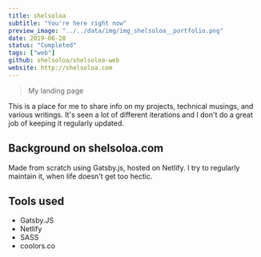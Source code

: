 ```yaml
---
title: shelsoloa
subtitle: "You're here right now"
preview_image: "../../data/img/img_shelsoloa__portfolio.png"
date: 2019-06-28
status: "Completed"
tags: ["web"]
github: shelsoloa/shelsoloa-web
website: http://shelsoloa.com
---
```


> My landing page

This is a place for me to share info on my projects, technical musings, and various writings. It's seen a lot of different iterations and I don't do a great job of keeping it regularly updated.

## Background on shelsoloa.com

Made from scratch using Gatsby.js, hosted on Netlify. I try to regularly maintain it, when life doesn't get too hectic.


## Tools used

- Gatsby.JS
- Netlify
- SASS
- coolors.co